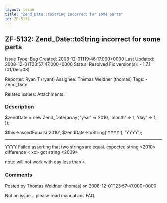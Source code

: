 ```yaml
---
layout: issue
title: "Zend_Date::toString incorrect for some parts"
id: ZF-5132
---
```


ZF-5132: Zend\_Date::toString incorrect for some parts
------------------------------------------------------

 Issue Type: Bug Created: 2008-12-01T19:46:17.000+0000 Last Updated: 2008-12-01T23:57:47.000+0000 Status: Resolved Fix version(s): - 1.7.1 (01/Dec/08)
 
 Reporter:  Ryan T (ryant)  Assignee:  Thomas Weidner (thomas)  Tags: - Zend\_Date
 
 Related issues: 
 Attachments: 
### Description

$zendDate = new Zend\_Date(array( 'year' => 2010, 'month' => 1, 'day' => 1, ));

$this->assertEquals('2010', $zendDate->toString('YYYY'), 'YYYY');

- - - - - -

YYYY Failed asserting that two strings are equal. expected string <2010> difference < xx> got string <2009>

note: will not work with day less than 4.

 

 

### Comments

Posted by Thomas Weidner (thomas) on 2008-12-01T23:57:47.000+0000

Not an issue... please read manual and FAQ.

 

 